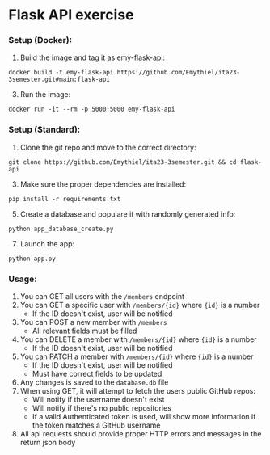 # Flask API exercise


### Setup (Docker):
1. Build the image and tag it as emy-flask-api:
```
docker build -t emy-flask-api https://github.com/Emythiel/ita23-3semester.git#main:flask-api
```
3. Run the image:
```
docker run -it --rm -p 5000:5000 emy-flask-api
```


### Setup (Standard):
1. Clone the git repo and move to the correct directory:
```
git clone https://github.com/Emythiel/ita23-3semester.git && cd flask-api
```
3. Make sure the proper dependencies are installed:
```
pip install -r requirements.txt
```
5. Create a database and populare it with randomly generated info:
```
python app_database_create.py
```
7. Launch the app:
```
python app.py
```

### Usage:
1. You can GET all users with the `/members` endpoint
2. You can GET a specific user with `/members/{id}` where `{id}` is a number
    - If the ID doesn't exist, user will be notified
3. You can POST a new member with `/members`
    - All relevant fields must be filled
4. You can DELETE a member with `/members/{id}` where `{id}` is a number
    - If the ID doesn't exist, user will be notified
5. You can PATCH a member with `/members/{id}` where `{id}` is a number
    - If the ID doesn't exist, user will be notified
    - Must have correct fields to be updated
6. Any changes is saved to the `database.db` file
7. When using GET, it will attempt to fetch the users public GitHub repos:
    - Will notify if the username doesn't exist
    - Will notify if there's no public repositories
    - If a valid Authenticated token is used, will show more information if the token matches a GitHub username
8. All api requests should provide proper HTTP errors and messages in the return json body
